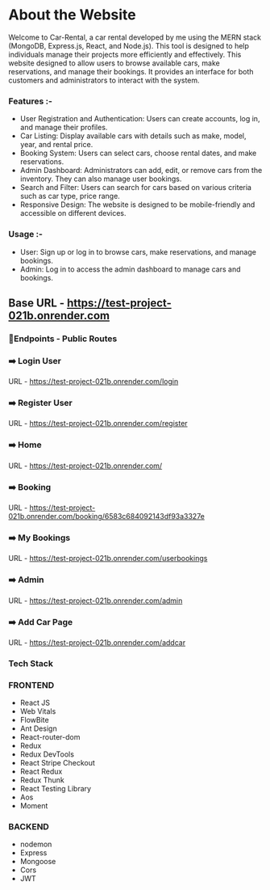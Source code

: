 # About the Website

Welcome to Car-Rental, a car rental developed by me using the MERN stack (MongoDB, Express.js, React, and Node.js). This tool is designed to help individuals manage their projects more efficiently and effectively. This website designed to allow users to browse available cars, make reservations, and manage their bookings. It provides an interface for both customers and administrators to interact with the system.

### Features :-

* User Registration and Authentication: Users can create accounts, log in, and manage their profiles.
* Car Listing: Display available cars with details such as make, model, year, and rental price.
* Booking System: Users can select cars, choose rental dates, and make reservations.
* Admin Dashboard: Administrators can add, edit, or remove cars from the inventory. They can also manage user bookings.
* Search and Filter: Users can search for cars based on various criteria such as car type, price range.
* Responsive Design: The website is designed to be mobile-friendly and accessible on different devices.

### Usage :-

* User: Sign up or log in to browse cars, make reservations, and manage bookings.
* Admin: Log in to access the admin dashboard to manage cars and bookings.

## Base URL - https://test-project-021b.onrender.com

### 🔖Endpoints - Public Routes

### ➡️ Login User
URL - https://test-project-021b.onrender.com/login

### ➡️ Register User
URL - https://test-project-021b.onrender.com/register

### ➡️ Home
URL - https://test-project-021b.onrender.com/

### ➡️ Booking
URL - https://test-project-021b.onrender.com/booking/6583c684092143df93a3327e

### ➡️ My Bookings
URL - https://test-project-021b.onrender.com/userbookings

### ➡️ Admin
URL - https://test-project-021b.onrender.com/admin

### ➡️ Add Car Page
URL - https://test-project-021b.onrender.com/addcar

### Tech Stack

### FRONTEND 
  - React JS
  - Web Vitals
  - FlowBite
  - Ant Design  
  - React-router-dom 
  - Redux 
  - Redux DevTools 
  - React Stripe Checkout 
  - React Redux 
  - Redux Thunk 
  - React Testing Library 
  - Aos 
  - Moment
    
###  BACKEND 
  - nodemon
  - Express
  - Mongoose
  - Cors
  - JWT
    
    
  


